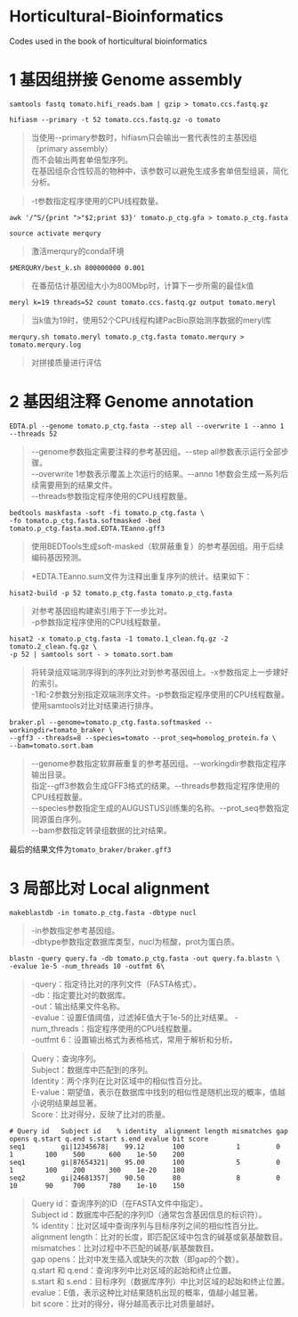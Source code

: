 # Horticultural-Bioinformatics
Codes used in the book of horticultural bioinformatics

# 1 基因组拼接 Genome assembly

`samtools fastq tomato.hifi_reads.bam | gzip > tomato.ccs.fastq.gz`

`hifiasm --primary -t 52 tomato.ccs.fastq.gz -o tomato`

>当使用--primary参数时，hifiasm只会输出一套代表性的主基因组（primary assembly）  
>而不会输出两套单倍型序列。  
>在基因组杂合性较高的物种中，该参数可以避免生成多套单倍型组装，简化分析。

>-t参数指定程序使用的CPU线程数量。

`awk '/^S/{print ">"$2;print $3}' tomato.p_ctg.gfa > tomato.p_ctg.fasta`

`source activate merqury`

>激活merqury的conda环境

`$MERQURY/best_k.sh 800000000 0.001`

>在番茄估计基因组大小为800Mbp时，计算下一步所需的最佳k值

`meryl k=19 threads=52 count tomato.ccs.fastq.gz output tomato.meryl`

>当k值为19时，使用52个CPU线程构建PacBio原始测序数据的meryl库

`merqury.sh tomato.meryl tomato.p_ctg.fasta tomato.merqury > tomato.merqury.log`

>对拼接质量进行评估

# 2 基因组注释 Genome annotation

`EDTA.pl --genome tomato.p_ctg.fasta --step all --overwrite 1 --anno 1 --threads 52`

>--genome参数指定需要注释的参考基因组。--step all参数表示运行全部步骤。  
>--overwrite 1参数表示覆盖上次运行的结果。--anno 1参数会生成一系列后续需要用到的结果文件。  
>--threads参数指定程序使用的CPU线程数量。  

`bedtools maskfasta -soft -fi tomato.p_ctg.fasta \`  
`-fo tomato.p_ctg.fasta.softmasked -bed tomato.p_ctg.fasta.mod.EDTA.TEanno.gff3`  

>使用BEDTools生成soft-masked（软屏蔽重复）的参考基因组。用于后续编码基因预测。

>*EDTA.TEanno.sum文件为注释出重复序列的统计。结果如下：

`hisat2-build -p 52 tomato.p_ctg.fasta tomato.p_ctg.fasta`

>对参考基因组构建索引用于下一步比对。  
>-p参数指定程序使用的CPU线程数量。  

`hisat2 -x tomato.p_ctg.fasta -1 tomato.1_clean.fq.gz -2 tomato.2_clean.fq.gz \`  
`-p 52 | samtools sort - > tomato.sort.bam`

>将转录组双端测序得到的序列比对到参考基因组上。-x参数指定上一步建好的索引。  
>-1和-2参数分别指定双端测序文件。-p参数指定程序使用的CPU线程数量。  
>使用samtools对比对结果进行排序。  

`braker.pl --genome=tomato.p_ctg.fasta.softmasked --workingdir=tomato_braker \`  
`--gff3 --threads=8 --species=tomato --prot_seq=homolog_protein.fa \`  
`--bam=tomato.sort.bam`  

>--genome参数指定软屏蔽重复的参考基因组。--workingdir参数指定程序输出目录。  
>指定--gff3参数会生成GFF3格式的结果。--threads参数指定程序使用的CPU线程数量。  
>--species参数指定生成的AUGUSTUS训练集的名称。--prot_seq参数指定同源蛋白序列。  
>--bam参数指定转录组数据的比对结果。

最后的结果文件为`tomato_braker/braker.gff3`

# 3 局部比对 Local alignment

`makeblastdb -in tomato.p_ctg.fasta -dbtype nucl`  

>-in参数指定参考基因组。  
>-dbtype参数指定数据库类型，nucl为核酸，prot为蛋白质。  

`blastn -query query.fa -db tomato.p_ctg.fasta -out query.fa.blastn \`  
`-evalue 1e-5 -num_threads 10 -outfmt 6\`   

>-query：指定待比对的序列文件（FASTA格式）。  
>-db：指定要比对的数据库。  
>-out：输出结果文件名称。  
>-evalue：设置E值阈值，过滤掉E值大于1e-5的比对结果。
>-num_threads：指定程序使用的CPU线程数量。  
>-outfmt 6：设置输出格式为表格格式，常用于解析和分析。  

>Query：查询序列。  
>Subject：数据库中匹配到的序列。  
>Identity：两个序列在比对区域中的相似性百分比。  
>E-value：期望值，表示在数据库中找到的相似性是随机出现的概率，值越小说明结果越显著。  
>Score：比对得分，反映了比对的质量。  

`# Query id   Subject id    % identity  alignment length mismatches gap opens q.start q.end s.start s.end evalue bit score`  
`seq1         gi|12345678|    99.12       100             1         0        1        100    500      600    1e-50    200`  
`seq1         gi|87654321|    95.00       100             5         0        1        100    200      300    1e-20    180`  
`seq2         gi|24681357|    90.50       80              8         0        10       90     700      780    1e-10    150`  

>Query id：查询序列的ID（在FASTA文件中指定）。  
>Subject id：数据库中匹配的序列ID（通常包含基因信息的标识符）。  
>% identity：比对区域中查询序列与目标序列之间的相似性百分比。  
>alignment length：比对的长度，即匹配区域中包含的碱基或氨基酸数目。  
>mismatches：比对过程中不匹配的碱基/氨基酸数目。  
>gap opens：比对中发生插入或缺失的次数（即gap的个数）。  
>q.start 和 q.end：查询序列中比对区域的起始和终止位置。  
>s.start 和 s.end：目标序列（数据库序列）中比对区域的起始和终止位置。  
>evalue：E值，表示这种比对结果随机出现的概率，值越小越显著。  
>bit score：比对的得分，得分越高表示比对质量越好。  

